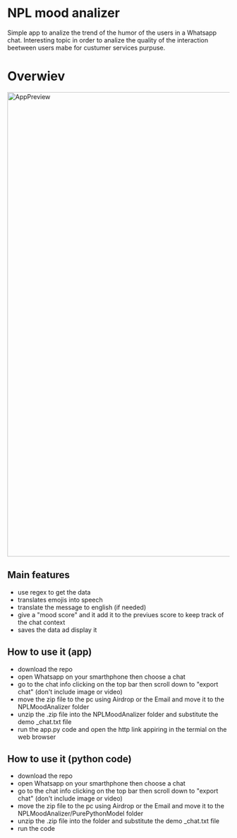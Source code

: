<h1>NPL mood analizer</h1>
<p>Simple app to analize the trend of the humor of the users in a Whatsapp chat. Interesting topic in order to analize the quality of the interaction beetween users
mabe for custumer services purpuse.</p>
<h1>Overwiev</h1>
<img width="1050" alt="AppPreview" src="https://github.com/user-attachments/assets/629d2bef-29f5-46e1-8c3c-c39475d490d6" />
<h2>Main features</h2>
<ul>
  <li>use regex to get the data</li>
  <li>translates emojis into speech</li>
  <li>translate the message to english (if needed)</li>
  <li>give a "mood score" and it add it to the previues score to keep track of the chat context</li>
  <li>saves the data ad display it</li>
</ul>
<h2>How to use it (app)</h2>
<ul>
  <li>download the repo</li>
  <li>open Whatsapp on your smarthphone then choose a chat</li>
  <li>go to the chat info clicking on the top bar then scroll down to "export chat" (don't include image or video)</li>
  <li>move the zip file to the pc using Airdrop or the Email and move it to the NPLMoodAnalizer folder</li>
  <li>unzip the .zip file into the NPLMoodAnalizer folder and substitute the demo _chat.txt file</li>
  <li>run the app.py code and open the http link appiring in the termial on the web browser</li>
</ul>
<h2>How to use it (python code)</h2>
<ul>
  <li>download the repo</li>
  <li>open Whatsapp on your smarthphone then choose a chat</li>
  <li>go to the chat info clicking on the top bar then scroll down to "export chat" (don't include image or video)</li>
  <li>move the zip file to the pc using Airdrop or the Email and move it to the NPLMoodAnalizer/PurePythonModel folder</li>
  <li>unzip the .zip file into the folder and substitute the demo _chat.txt file</li>
  <li>run the code</li>
</ul>
